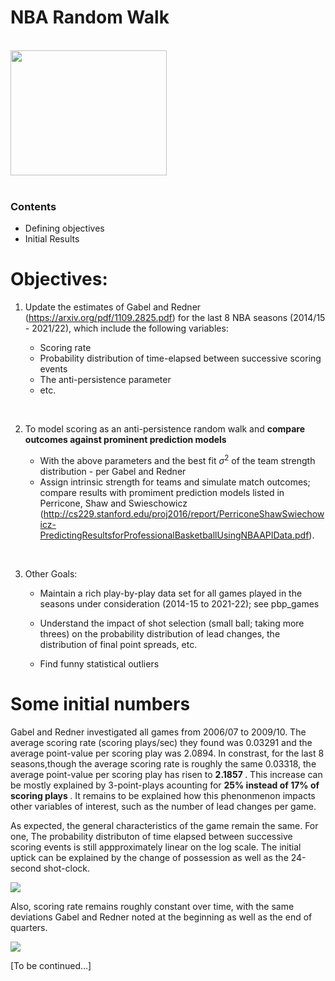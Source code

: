 # NBA Random Walk

<br>
<img src="https://wallpaperaccess.com/full/1305340.jpg" width="250" height="200" />
<br> <br>

### Contents 

* Defining objectives
* Initial Results


# Objectives:

1. Update the estimates of Gabel and Redner (https://arxiv.org/pdf/1109.2825.pdf) for the last 8 NBA seasons (2014/15 - 2021/22), which include the following variables:
    
    - Scoring rate 
    - Probability distribution of time-elapsed between successive scoring events
    - The anti-persistence parameter 
    - etc.

<br>

2. To model scoring as an anti-persistence random walk and <strong> compare outcomes against prominent prediction models </strong>

    - With the above parameters and the best fit $\sigma^2$ of the team strength distribution - per Gabel and Redner
    - Assign intrinsic strength for teams and simulate match outcomes; compare results with promiment prediction models listed in Perricone, Shaw and Swieschowicz (http://cs229.stanford.edu/proj2016/report/PerriconeShawSwiechowicz-PredictingResultsforProfessionalBasketballUsingNBAAPIData.pdf).

<br>

3. Other Goals:
 
    - Maintain a rich play-by-play data set for all games played in the seasons under consideration (2014-15 to 2021-22); see pbp_games

    - Understand the impact of shot selection (small ball; taking more threes) on the probability distribution of lead changes, the distribution of final point spreads, etc.

    - Find funny statistical outliers 


# Some initial numbers

Gabel and Redner investigated all games from 2006/07 to 2009/10. The average scoring rate (scoring plays/sec) they found was 0.03291 and the average point-value per scoring play was 2.0894. In constrast, for the last 8 seasons,though the average scoring rate is roughly the same 0.03318, the average point-value per scoring play has risen to <strong> 2.1857 </strong>. This increase can be mostly explained by 3-point-plays acounting for <strong> 25% instead of 17% of scoring plays </strong>. It remains to be explained how this phenonmenon impacts other variables of interest, such as the number of lead changes per game. 

As expected, the general characteristics of the game remain the same. For one, The probability distributon of time elapsed between successive scoring events is still appproximately linear on the log scale. The initial uptick can be explained by the change of possession as well as the 24-second shot-clock. 

<image src="https://github.com/bryantx22/nba_random_walk/blob/main/figures/delta_t_prob.png?raw=true" />

Also, scoring rate remains roughly constant over time, with the same deviations Gabel and Redner noted at the beginning as well as the end of quarters. 

<image src="https://github.com/bryantx22/nba_random_walk/blob/main/figures/scoring_rate.png?raw=true" />


[To be continued...]